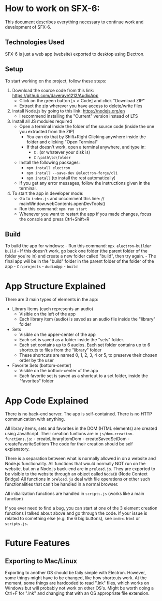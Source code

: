 
# How to work on SFX-6:
This document describes everything necessary to continue work and development of SFX-6.


## Technologies Used
SFX-6 is just a web app (website) exported to desktop using Electron.

## Setup
To start working on the project, follow these steps:
1. Download the source code from this link: https://github.com/daverave1212/AudioApp
    - Click on the green button [< > Code] and click "Download ZIP"
    - Extract the zip wherever you have access to delete/write files
2. Install Node.js by going to this link: https://nodejs.org/en
    - I recommend installing the "Current" version instead of LTS
3. Install all JS modules required
    - Open a terminal inside the folder of the source code (inside the one you extracted from the ZIP)
        - You can do that by Shift+Right Clicking anywhere inside the folder and clicking "Open Terminal"
        - If that doesn't work, open a terminal anywhere, and type in:
            - `C:` (or whatever your disk is)
            - `C:\path\to\folder`
    - Install the following packages:
        - `npm install electron`
        - `npm install --save-dev @electron-forge/cli`
        - `npm install` (to install the rest automatically)
    - If you get any error messages, follow the instructions given in the terminal.
4. To start the app in developer mode:
    - Go to `index.js` and uncomment this line: // mainWindow.webContents.openDevTools()
    - Run this command: `npm run start`
    - Whenever you want to restart the app if you made changes, focus the console and press Ctrl+Shift+R

## Build
To build the app for windows:
    - Run this command: `npx electron-builder build`
    - If this doesn't work, go back one folder (the parent folder of the folder you're in) and create a new folder called "build", then try again.
    - The final app will be in the "build" folder in the parent folder of the folder of the app
        - `C:\projects`
            - `AudioApp`
            - `build`

# App Structure Explained
There are 3 main types of elements in the app:
- Library Items (each represents an audio)
    - Visible on the left of the app
    - Each library item (audio) is saved as an audio file inside the "library" folder
- Sets
    - Visible on the upper-center of the app
    - Each set is saved as a folder inside the "sets" folder.
    - Each set contains up to 6 audios. Each set folder contains up to 6 shortcuts to files from the "library" folder
    - These shortcuts are named 0, 1, 2, 3, 4 or 5, to preserve their chosen order by the user
- Favorite Sets (bottom-center)
    - Visible on the bottom-center of the app
    - Each favorite set is saved as a shortcut to a set folder, inside the "favorites" folder

# App Code Explained
There is no back-end server. The app is self-contained.
There is no HTTP communication with anything.

All library items, sets and favorites in the DOM (HTML elements) are created using JavaScript.
Their creation funtions are in `js/dom-creation-functions.js`:
    - createLibraryItemDom
    - createSavedSetDom
    - createFavoriteSetItem
The code for their creation should be self explanatory.

There is a separation between what is normally allowed in on a website and Node.js functionality.
All functions that would normally NOT run on the website, but on a Node.js back-end are in `preload.js`.
They are exported to be visible to the website through an object called `NodeCB` (Node Context Bridge)
All functions in `preload.js` deal with file operations or other such functionalities that can't be handled in a normal browser.

All initialization functions are handled in `scripts.js` (works like a main function)

If you ever need to find a bug, you can start at one of the 3 element creation functions I talked about above and go through the code.
If your issue is related to something else (e.g. the 6 big buttons), see `index.html` or `scripts.js`.

# Future Features
## Exporting to Mac/Linux
Exporting to another OS should be faily simple with Electron.
However, some things might have to be changed, like how shortcuts work.
At the moment, some things are hardcoded to read ".lnk" files, which works on Windows but will probably not work on other OS's. Might be worth doing a Ctrl+F for ".lnk" and changing that with an OS appropriate file extension.

